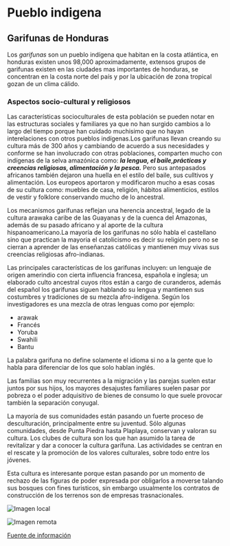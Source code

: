 # **Pueblo indigena**

## **Garifunas de Honduras**


Los *garifunas* son un pueblo indígena que habitan en la costa atlántica, en honduras existen unos 98,000 aproximadamente, extensos grupos de garifunas existen en las ciudades mas importantes de honduras, se concentran en la costa norte del país y por la ubicación de zona tropical gozan de un clima cálido.


### Aspectos socio-cultural y religiosos


Las características socioculturales de esta población se pueden notar en las estructuras sociales y familiares ya que no han surgido cambios a lo largo del tiempo porque han cuidado muchisimo que no hayan interelaciones con otros pueblos indígenas.Los garifunas llevan creando su cultura más de 300 años y cambiando de acuerdo a sus necesidades y conforme se han involucrado con otras poblaciones, comparten mucho con indígenas de la selva amazónica como: ***la lengua, el baile,prácticas y creencias religiosas, alimentación y la pesca.*** Pero sus antepasados africanos también dejaron una huella en el estilo del baile, sus culltivos y alimentación. Los europeos aportaron y modificaron mucho a esas cosas de su cultura como: muebles de casa, religión, hábitos alimenticios, estilos de vestir y folklore conservando mucho de lo ancestral.

Los mecanismos garífunas reflejan una herencia ancestral,
legado de la cultura arawaka caribe de las Guayanas y de la cuenca del Amazonas,
además de su pasado africano y al aporte de la cultura hispanoamericano.La mayoría de los garifunas no sólo habla el castellano sino que practican la mayoria el catolicismo es decir su religión pero no se cierran a aprender de las enseñanzas católicas y mantienen muy vivas sus creencias religiosas afro-indianas.

Las principales características de los garifunas incluyen: un lenguaje de
origen amerindio con cierta influencia francesa, española e inglesa; un elaborado
culto ancestral cuyos ritos están a cargo de curanderos, además del español los garifunas siguen hablando su lengua y mantienen sus costumbres y tradiciones de su mezcla afro-indígena. Según los investigadores es una mezcla de otras lenguas como por ejemplo:


- arawak
- Francés
- Yoruba
- Swahili
- Bantu


La palabra garifuna no define solamente el idioma si no a la gente que lo habla para diferenciar de los que solo hablan inglés.

Las familias son muy recurrentes a la migración y las parejas suelen estar juntos por sus hijos, los mayores desajustes familiares suelen pasar por pobreza o el poder adquisitivo de bienes de consumo lo que suele provocar también la separación conyugal.

La mayoría de sus comunidades están pasando un fuerte proceso de desculturación, principalmente entre su juventud. Sólo algunas comunidades, desde Punta Piedra hasta Plaplaya, conservan y valoran su cultura. Los clubes de cultura son los que han asumido la tarea de revitalizar y dar a conocer la cultura garífuna. Las actividades se centran en el rescate y la promoción de los valores culturales, sobre todo entre los jóvenes. 


Esta cultura es interesante porque estan pasando por un momento de rechazo de las figuras de poder expresada por obligarlos a moverse talando sus bosques con fines turisticos, sin embargo usualmente los contratos de construcción de los terrenos son de empresas trasnacionales.


![Imagen local](img/garifunas2.jpeg)


![Imagen remota](https://encrypted-tbn0.gstatic.com/images?q=tbn:ANd9GcQ8CRHS9JgDKp7kndEVmeaGqJMJLMsmMshQvw&usqp=CAU)


[Fuente de información](https://repository.ubn.ru.nl/bitstream/handle/2066/145805/mmubn000001_182717151.pdf)


